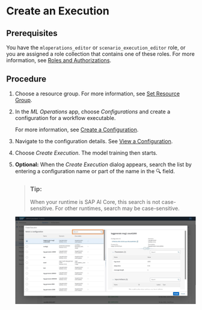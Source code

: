 <!-- loio6c90fc79545b4a65b29d63ed3d7db2c6 -->

<link rel="stylesheet" type="text/css" href="css/sap-icons.css"/>

# Create an Execution



<a name="loio6c90fc79545b4a65b29d63ed3d7db2c6__prereq_b54_nld_jpb"/>

## Prerequisites

You have the `mloperations_editor` or `scenario_execution_editor` role, or you are assigned a role collection that contains one of these roles. For more information, see [Roles and Authorizations](roles-and-authorizations-4ef8499.md).



## Procedure

1.  Choose a resource group. For more information, see [Set Resource Group](set-resource-group-0c07728.md#loio0c077289f29d4147921fb07ab0f68b7f).

2.  In the *ML Operations* app, choose *Configurations* and create a configuration for a workflow executable.

    For more information, see [Create a Configuration](create-a-configuration-03bdcc7.md).

3.  Navigate to the configuration details. See [View a Configuration](view-a-configuration-d3de4a4.md).

4.  Choose *Create Execution*. The model training then starts.

5.  **Optional:** When the *Create Execution* dialog appears, search the list by entering a configuration name or part of the name in the :mag: field.

    > ### Tip:  
    > When your runtime is SAP AI Core, this search is not case-sensitive. For other runtimes, search may be case-sensitive.

    ![Create Execution dialog box with configuration selected.](images/Image_AIL_Create_Execution_Step5_7c83427.jpg)


